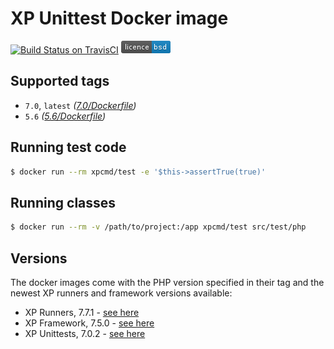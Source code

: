 XP Unittest Docker image
========================

[![Build Status on TravisCI](https://secure.travis-ci.org/xp-runners/xpcmd-test.svg)](http://travis-ci.org/xp-runners/xpcmd-test)
[![BSD License](https://raw.githubusercontent.com/xp-framework/web/master/static/licence-bsd.png)](https://github.com/xp-runners/reference/blob/master/LICENSE.md)


## Supported tags

* `7.0`, `latest` *([7.0/Dockerfile](https://github.com/xp-runners/xpcmd-test/blob/master/7.0/Dockerfile))*
* `5.6` *([5.6/Dockerfile](https://github.com/xp-runners/xpcmd-test/blob/master/5.6/Dockerfile))*

## Running test code

```sh
$ docker run --rm xpcmd/test -e '$this->assertTrue(true)'
```

## Running classes

```sh
$ docker run --rm -v /path/to/project:/app xpcmd/test src/test/php
```

## Versions

The docker images come with the PHP version specified in their tag and the newest XP runners and framework versions available:

* XP Runners, 7.7.1 - [see here](https://github.com/xp-runners/reference/releases)
* XP Framework, 7.5.0 - [see here](https://github.com/xp-framework/core/releases)
* XP Unittests, 7.0.2 - [see here](https://github.com/xp-framework/unittest/releases)